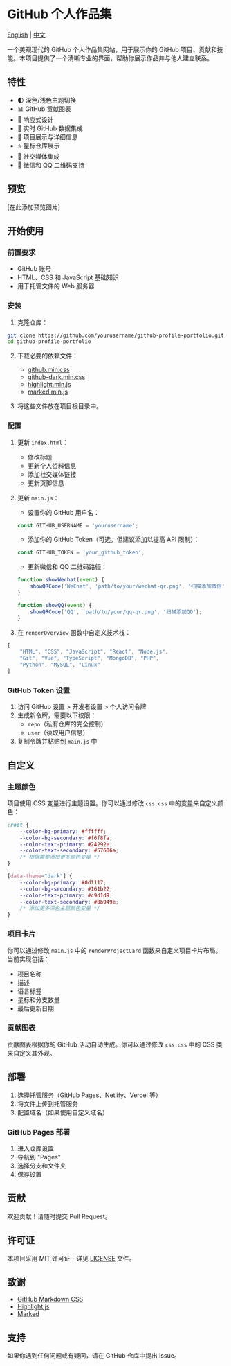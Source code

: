 # GitHub 个人作品集

[English](README.md) | [中文](README_zh.md)

一个美观现代的 GitHub 个人作品集网站，用于展示你的 GitHub 项目、贡献和技能。本项目提供了一个清晰专业的界面，帮助你展示作品并与他人建立联系。

## 特性

- 🌓 深色/浅色主题切换
- 📊 GitHub 贡献图表
- 📱 响应式设计
- 🔄 实时 GitHub 数据集成
- 📝 项目展示与详细信息
- ⭐ 星标仓库展示
- 💬 社交媒体集成
- 📱 微信和 QQ 二维码支持

## 预览

[在此添加预览图片]

## 开始使用

### 前置要求

- GitHub 账号
- HTML、CSS 和 JavaScript 基础知识
- 用于托管文件的 Web 服务器

### 安装

1. 克隆仓库：
```bash
git clone https://github.com/yourusername/github-profile-portfolio.git
cd github-profile-portfolio
```

2. 下载必要的依赖文件：
   - [github.min.css](https://github.com/sindresorhus/github-markdown-css)
   - [github-dark.min.css](https://github.com/sindresorhus/github-markdown-css)
   - [highlight.min.js](https://highlightjs.org/)
   - [marked.min.js](https://marked.js.org/)

3. 将这些文件放在项目根目录中。

### 配置

1. 更新 `index.html`：
   - 修改标题
   - 更新个人资料信息
   - 添加社交媒体链接
   - 更新页脚信息

2. 更新 `main.js`：
   - 设置你的 GitHub 用户名：
   ```javascript
   const GITHUB_USERNAME = 'yourusername';
   ```
   - 添加你的 GitHub Token（可选，但建议添加以提高 API 限制）：
   ```javascript
   const GITHUB_TOKEN = 'your_github_token';
   ```
   - 更新微信和 QQ 二维码路径：
   ```javascript
   function showWechat(event) {
       showQRCode('WeChat', 'path/to/your/wechat-qr.png', '扫描添加微信');
   }
   
   function showQQ(event) {
       showQRCode('QQ', 'path/to/your/qq-qr.png', '扫描添加QQ');
   }
   ```

3. 在 `renderOverview` 函数中自定义技术栈：
```javascript
[
    "HTML", "CSS", "JavaScript", "React", "Node.js",
    "Git", "Vue", "TypeScript", "MongoDB", "PHP",
    "Python", "MySQL", "Linux"
]
```

### GitHub Token 设置

1. 访问 GitHub 设置 > 开发者设置 > 个人访问令牌
2. 生成新令牌，需要以下权限：
   - `repo`（私有仓库的完全控制）
   - `user`（读取用户信息）
3. 复制令牌并粘贴到 `main.js` 中

## 自定义

### 主题颜色

项目使用 CSS 变量进行主题设置。你可以通过修改 `css.css` 中的变量来自定义颜色：

```css
:root {
    --color-bg-primary: #ffffff;
    --color-bg-secondary: #f6f8fa;
    --color-text-primary: #24292e;
    --color-text-secondary: #57606a;
    /* 根据需要添加更多颜色变量 */
}

[data-theme="dark"] {
    --color-bg-primary: #0d1117;
    --color-bg-secondary: #161b22;
    --color-text-primary: #c9d1d9;
    --color-text-secondary: #8b949e;
    /* 添加更多深色主题颜色变量 */
}
```

### 项目卡片

你可以通过修改 `main.js` 中的 `renderProjectCard` 函数来自定义项目卡片布局。当前实现包括：
- 项目名称
- 描述
- 语言标签
- 星标和分支数量
- 最后更新日期

### 贡献图表

贡献图表根据你的 GitHub 活动自动生成。你可以通过修改 `css.css` 中的 CSS 类来自定义其外观。

## 部署

1. 选择托管服务（GitHub Pages、Netlify、Vercel 等）
2. 将文件上传到托管服务
3. 配置域名（如果使用自定义域名）

### GitHub Pages 部署

1. 进入仓库设置
2. 导航到 "Pages"
3. 选择分支和文件夹
4. 保存设置

## 贡献

欢迎贡献！请随时提交 Pull Request。

## 许可证

本项目采用 MIT 许可证 - 详见 [LICENSE](LICENSE) 文件。

## 致谢

- [GitHub Markdown CSS](https://github.com/sindresorhus/github-markdown-css)
- [Highlight.js](https://highlightjs.org/)
- [Marked](https://marked.js.org/)

## 支持

如果你遇到任何问题或有疑问，请在 GitHub 仓库中提出 issue。 